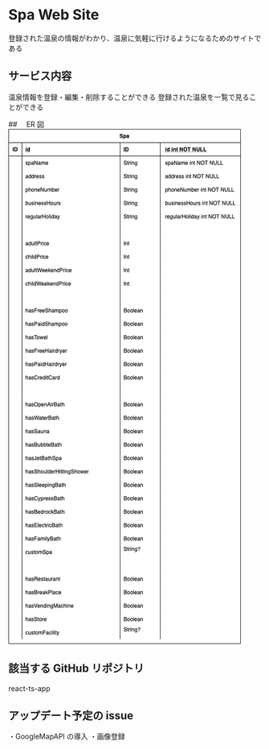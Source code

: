 # Spa Web Site

登録された温泉の情報がわかり、温泉に気軽に行けるようになるためのサイトである

## サービス内容

温泉情報を登録・編集・削除することができる
登録された温泉を一覧で見ることができる

##　 ER 図
![ER図](./spaER.drawio.png)

## 該当する GitHub リポジトリ

react-ts-app

## アップデート予定の issue

・GoogleMapAPI の導入
・画像登録

